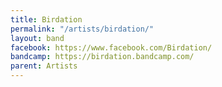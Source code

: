 ```yaml
---
title: Birdation
permalink: "/artists/birdation/"
layout: band
facebook: https://www.facebook.com/Birdation/
bandcamp: https://birdation.bandcamp.com/
parent: Artists
---
```

